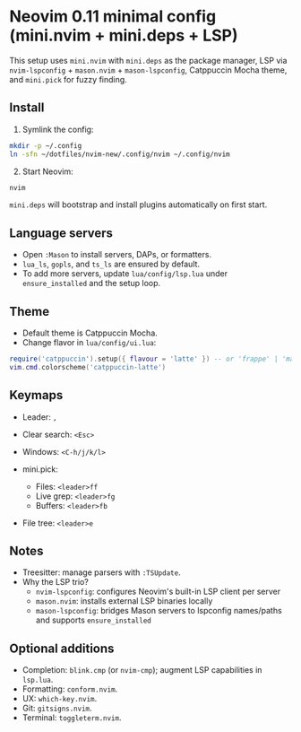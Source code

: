# Neovim 0.11 minimal config (mini.nvim + mini.deps + LSP)

This setup uses `mini.nvim` with `mini.deps` as the package manager, LSP via `nvim-lspconfig` + `mason.nvim` + `mason-lspconfig`, Catppuccin Mocha theme, and `mini.pick` for fuzzy finding.

## Install

1. Symlink the config:

```bash
mkdir -p ~/.config
ln -sfn ~/dotfiles/nvim-new/.config/nvim ~/.config/nvim
```

2. Start Neovim:

```bash
nvim
```

`mini.deps` will bootstrap and install plugins automatically on first start.

## Language servers

- Open `:Mason` to install servers, DAPs, or formatters.
- `lua_ls`, `gopls`, and `ts_ls` are ensured by default.
- To add more servers, update `lua/config/lsp.lua` under `ensure_installed` and the setup loop.

## Theme

- Default theme is Catppuccin Mocha.
- Change flavor in `lua/config/ui.lua`:

```lua
require('catppuccin').setup({ flavour = 'latte' }) -- or 'frappe' | 'macchiato' | 'mocha'
vim.cmd.colorscheme('catppuccin-latte')
```

## Keymaps

- Leader: `,`
- Clear search: `<Esc>`
  
- Windows: `<C-h/j/k/l>`
- mini.pick:
  - Files: `<leader>ff`
  - Live grep: `<leader>fg`
  - Buffers: `<leader>fb`
- File tree: `<leader>e`

## Notes

- Treesitter: manage parsers with `:TSUpdate`.
- Why the LSP trio?
  - `nvim-lspconfig`: configures Neovim's built-in LSP client per server
  - `mason.nvim`: installs external LSP binaries locally
  - `mason-lspconfig`: bridges Mason servers to lspconfig names/paths and supports `ensure_installed`

## Optional additions

- Completion: `blink.cmp` (or `nvim-cmp`); augment LSP capabilities in `lsp.lua`.
- Formatting: `conform.nvim`.
- UX: `which-key.nvim`.
- Git: `gitsigns.nvim`.
- Terminal: `toggleterm.nvim`.


